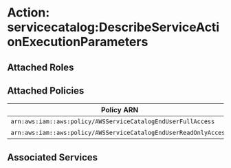 # Action: servicecatalog:DescribeServiceActionExecutionParameters

## Attached Roles

## Attached Policies

| Policy ARN | Policy Name |
|------------|-------------|
| `arn:aws:iam::aws:policy/AWSServiceCatalogEndUserFullAccess` | [AWSServiceCatalogEndUserFullAccess](../policies.md#awsservicecatalogenduserfullaccess) |
| `arn:aws:iam::aws:policy/AWSServiceCatalogEndUserReadOnlyAccess` | [AWSServiceCatalogEndUserReadOnlyAccess](../policies.md#awsservicecatalogenduserreadonlyaccess) |

## Associated Services

